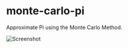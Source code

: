 # monte-carlo-pi

Approximate Pi using the Monte Carlo Method.

![Screenshot](https://i.imgur.com/y0ZPPHs.png)
